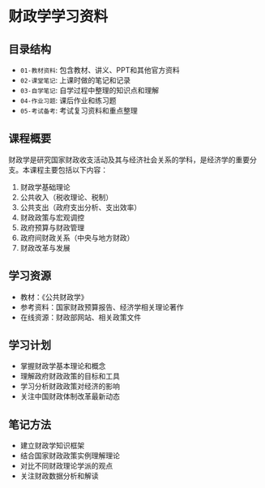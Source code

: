 # 财政学学习资料

## 目录结构
- `01-教材资料`: 包含教材、讲义、PPT和其他官方资料
- `02-课堂笔记`: 上课时做的笔记和记录
- `03-自学笔记`: 自学过程中整理的知识点和理解
- `04-作业习题`: 课后作业和练习题
- `05-考试备考`: 考试复习资料和重点整理

## 课程概要
财政学是研究国家财政收支活动及其与经济社会关系的学科，是经济学的重要分支。本课程主要包括以下内容：

1. 财政学基础理论
2. 公共收入（税收理论、税制）
3. 公共支出（政府支出分析、支出效率）
4. 财政政策与宏观调控
5. 政府预算与财政管理
6. 政府间财政关系（中央与地方财政）
7. 财政改革与发展

## 学习资源
- 教材：《公共财政学》
- 参考资料：国家财政预算报告、经济学相关理论著作
- 在线资源：财政部网站、相关政策文件

## 学习计划
- 掌握财政学基本理论和概念
- 理解政府财政政策的目标和工具
- 学习分析财政政策对经济的影响
- 关注中国财政体制改革最新动态

## 笔记方法
- 建立财政学知识框架
- 结合国家财政政策实例理解理论
- 对比不同财政理论学派的观点
- 关注财政数据分析和解读